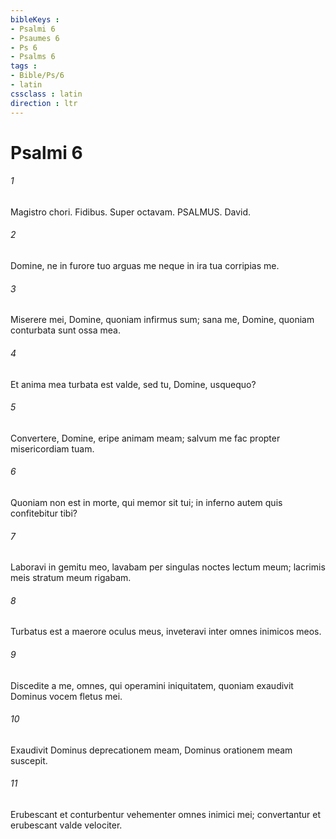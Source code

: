 ```yaml
---
bibleKeys : 
- Psalmi 6
- Psaumes 6
- Ps 6
- Psalms 6
tags : 
- Bible/Ps/6
- latin
cssclass : latin
direction : ltr
---
```


# Psalmi 6

###### 1
Magistro chori. Fidibus. Super octavam. PSALMUS. David.
###### 2
Domine, ne in furore tuo arguas me neque in ira tua corripias me.
###### 3
Miserere mei, Domine, quoniam infirmus sum; sana me, Domine, quoniam conturbata sunt ossa mea.
###### 4
Et anima mea turbata est valde, sed tu, Domine, usquequo?
###### 5
Convertere, Domine, eripe animam meam; salvum me fac propter misericordiam tuam.
###### 6
Quoniam non est in morte, qui memor sit tui; in inferno autem quis confitebitur tibi?
###### 7
Laboravi in gemitu meo, lavabam per singulas noctes lectum meum; lacrimis meis stratum meum rigabam.
###### 8
Turbatus est a maerore oculus meus, inveteravi inter omnes inimicos meos.
###### 9
Discedite a me, omnes, qui operamini iniquitatem, quoniam exaudivit Dominus vocem fletus mei.
###### 10
Exaudivit Dominus deprecationem meam, Dominus orationem meam suscepit.
###### 11
Erubescant et conturbentur vehementer omnes inimici mei; convertantur et erubescant valde velociter.
